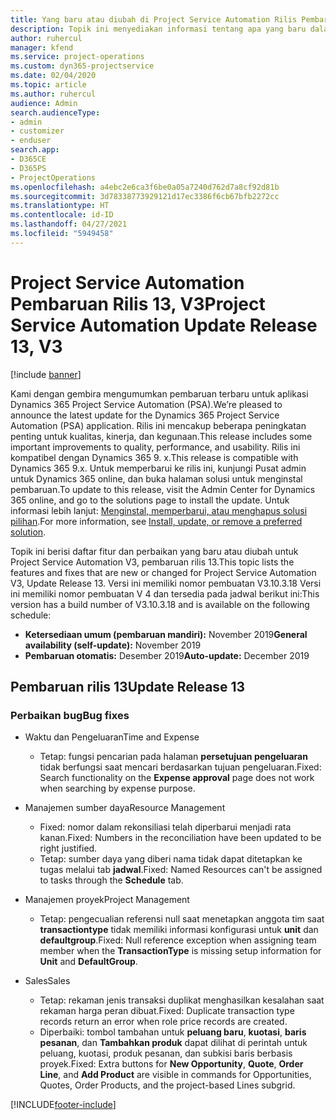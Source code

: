 ```yaml
---
title: Yang baru atau diubah di Project Service Automation Rilis Pembaruan 13, V3
description: Topik ini menyediakan informasi tentang apa yang baru dalam Project Service Automation Rilis Pembaruan 13, V3.
author: ruhercul
manager: kfend
ms.service: project-operations
ms.custom: dyn365-projectservice
ms.date: 02/04/2020
ms.topic: article
ms.author: ruhercul
audience: Admin
search.audienceType:
- admin
- customizer
- enduser
search.app:
- D365CE
- D365PS
- ProjectOperations
ms.openlocfilehash: a4ebc2e6ca3f6be0a05a7240d762d7a8cf92d81b
ms.sourcegitcommit: 3d78338773929121d17ec3386f6cb67bfb2272cc
ms.translationtype: HT
ms.contentlocale: id-ID
ms.lasthandoff: 04/27/2021
ms.locfileid: "5949458"
---
```

# <a name="project-service-automation-update-release-13-v3"></a><span data-ttu-id="fbf2c-103">Project Service Automation Pembaruan Rilis 13, V3</span><span class="sxs-lookup"><span data-stu-id="fbf2c-103">Project Service Automation Update Release 13, V3</span></span>

[!include [banner](../includes/psa-now-project-operations.md)]

<span data-ttu-id="fbf2c-104">Kami dengan gembira mengumumkan pembaruan terbaru untuk aplikasi Dynamics 365 Project Service Automation (PSA).</span><span class="sxs-lookup"><span data-stu-id="fbf2c-104">We’re pleased to announce the latest update for the Dynamics 365 Project Service Automation (PSA) application.</span></span> <span data-ttu-id="fbf2c-105">Rilis ini mencakup beberapa peningkatan penting untuk kualitas, kinerja, dan kegunaan.</span><span class="sxs-lookup"><span data-stu-id="fbf2c-105">This release includes some important improvements to quality, performance, and usability.</span></span> <span data-ttu-id="fbf2c-106">Rilis ini kompatibel dengan Dynamics 365 9. x.</span><span class="sxs-lookup"><span data-stu-id="fbf2c-106">This release is compatible with Dynamics 365 9.x.</span></span> <span data-ttu-id="fbf2c-107">Untuk memperbarui ke rilis ini, kunjungi Pusat admin untuk Dynamics 365 online, dan buka halaman solusi untuk menginstal pembaruan.</span><span class="sxs-lookup"><span data-stu-id="fbf2c-107">To update to this release, visit the Admin Center for Dynamics 365 online, and go to the solutions page to install the update.</span></span> <span data-ttu-id="fbf2c-108">Untuk informasi lebih lanjut: [Menginstal, memperbarui, atau menghapus solusi pilihan](/power-platform/admin/install-remove-preferred-solution).</span><span class="sxs-lookup"><span data-stu-id="fbf2c-108">For more information, see [Install, update, or remove a preferred solution](/power-platform/admin/install-remove-preferred-solution).</span></span>

<span data-ttu-id="fbf2c-109">Topik ini berisi daftar fitur dan perbaikan yang baru atau diubah untuk Project Service Automation V3, pembaruan rilis 13.</span><span class="sxs-lookup"><span data-stu-id="fbf2c-109">This topic lists the features and fixes that are new or changed for Project Service Automation V3, Update Release 13.</span></span> <span data-ttu-id="fbf2c-110">Versi ini memiliki nomor pembuatan V3.10.3.18 Versi ini memiliki nomor pembuatan V 4 dan tersedia pada jadwal berikut ini:</span><span class="sxs-lookup"><span data-stu-id="fbf2c-110">This version has a build number of V3.10.3.18 and is available on the following schedule:</span></span>

- <span data-ttu-id="fbf2c-111">**Ketersediaan umum (pembaruan mandiri):** November 2019</span><span class="sxs-lookup"><span data-stu-id="fbf2c-111">**General availability (self-update):** November 2019</span></span>
- <span data-ttu-id="fbf2c-112">**Pembaruan otomatis:** Desember 2019</span><span class="sxs-lookup"><span data-stu-id="fbf2c-112">**Auto-update:** December 2019</span></span>


## <a name="update-release-13"></a><span data-ttu-id="fbf2c-113">Pembaruan rilis 13</span><span class="sxs-lookup"><span data-stu-id="fbf2c-113">Update Release 13</span></span> 

### <a name="bug-fixes"></a><span data-ttu-id="fbf2c-114">Perbaikan bug</span><span class="sxs-lookup"><span data-stu-id="fbf2c-114">Bug fixes</span></span>

- <span data-ttu-id="fbf2c-115">Waktu dan Pengeluaran</span><span class="sxs-lookup"><span data-stu-id="fbf2c-115">Time and Expense</span></span>

     - <span data-ttu-id="fbf2c-116">Tetap: fungsi pencarian pada halaman **persetujuan pengeluaran** tidak berfungsi saat mencari berdasarkan tujuan pengeluaran.</span><span class="sxs-lookup"><span data-stu-id="fbf2c-116">Fixed: Search functionality on the **Expense approval** page does not work when searching by expense purpose.</span></span>

- <span data-ttu-id="fbf2c-117">Manajemen sumber daya</span><span class="sxs-lookup"><span data-stu-id="fbf2c-117">Resource Management</span></span>

     - <span data-ttu-id="fbf2c-118">Fixed: nomor dalam rekonsiliasi telah diperbarui menjadi rata kanan.</span><span class="sxs-lookup"><span data-stu-id="fbf2c-118">Fixed: Numbers in the reconciliation have been updated to be right justified.</span></span>
     - <span data-ttu-id="fbf2c-119">Tetap: sumber daya yang diberi nama tidak dapat ditetapkan ke tugas melalui tab **jadwal**.</span><span class="sxs-lookup"><span data-stu-id="fbf2c-119">Fixed: Named Resources can't be assigned to tasks through the **Schedule** tab.</span></span>

- <span data-ttu-id="fbf2c-120">Manajemen proyek</span><span class="sxs-lookup"><span data-stu-id="fbf2c-120">Project Management</span></span>

     - <span data-ttu-id="fbf2c-121">Tetap: pengecualian referensi null saat menetapkan anggota tim saat **transactiontype** tidak memiliki informasi konfigurasi untuk **unit** dan **defaultgroup**.</span><span class="sxs-lookup"><span data-stu-id="fbf2c-121">Fixed: Null reference exception when assigning team member when the **TransactionType** is missing setup information for **Unit** and **DefaultGroup**.</span></span>

- <span data-ttu-id="fbf2c-122">Sales</span><span class="sxs-lookup"><span data-stu-id="fbf2c-122">Sales</span></span>

     - <span data-ttu-id="fbf2c-123">Tetap: rekaman jenis transaksi duplikat menghasilkan kesalahan saat rekaman harga peran dibuat.</span><span class="sxs-lookup"><span data-stu-id="fbf2c-123">Fixed: Duplicate transaction type records return an error when role price records are created.</span></span>
     - <span data-ttu-id="fbf2c-124">Diperbaiki: tombol tambahan untuk **peluang baru**, **kuotasi**, **baris pesanan**, dan **Tambahkan produk** dapat dilihat di perintah untuk peluang, kuotasi, produk pesanan, dan subkisi baris berbasis proyek.</span><span class="sxs-lookup"><span data-stu-id="fbf2c-124">Fixed: Extra buttons for **New Opportunity**, **Quote**, **Order Line**, and **Add Product** are visible in commands for Opportunities, Quotes, Order Products, and the project-based Lines subgrid.</span></span>




[!INCLUDE[footer-include](../includes/footer-banner.md)]